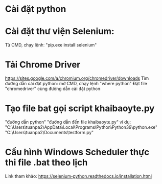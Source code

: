 # Cài đặt python

# Cài đặt thư viện Selenium: 
  Từ CMD, chạy lệnh: "pip.exe install selenium"
# Tải Chrome Driver
  https://sites.google.com/a/chromium.org/chromedriver/downloads
  Tìm đường dẫn cài đặt python: mở CMD, chạy lệnh "where python"
  Đặt file "chromedriver" cùng đường dẫn cài đặt python

# Tạo file bat gọi script khaibaoyte.py
  "đường dẫn python" "đường dẫn đến file khaibaoyte.py"
  ví dụ: "C:\Users\tuanpa2\AppData\Local\Programs\Python\Python39\python.exe" "C:\Users\tuanpa2\Documents\testform.py"

# Cấu hình Windows Scheduler thực thi file .bat theo lịch

Link tham khảo:
https://selenium-python.readthedocs.io/installation.html
